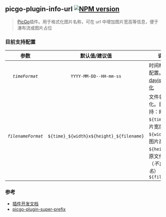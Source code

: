## picgo-plugin-info-url [![NPM version][npm-image]][npm-url]

> [PicGo](https://picgo.github.io/PicGo-Doc/)插件。用于格式化图片名称，可在 url 中增加图片宽高等信息，便于瀑布流或图片占位

### 目前支持配置

|        参数        |              默认值/建议值               | 说明                                                                                                                  |
| :----------------: | :--------------------------------------: | --------------------------------------------------------------------------------------------------------------------- |
|   _`timeFormat`_   |          `YYYY-MM-DD--HH-mm-ss`          | 时间格式化配置。参考 [dayjs 格式化](https://day.js.org/docs/zh-CN/display/format)                                     |
| _`filenameFormat`_ | `${time}_${width}x${height}_${filename}` | 文件名格式化。目前支持：时间`${time}`、图片宽度`${width}`、图片高度`${height}`、原文件名（_不含扩展名_）`${filename}` |

### 参考

- [插件开发文档](https://picgo.github.io/PicGo-Core-Doc/zh/dev-guide/cli.html)
- [picgo-plugin-super-prefix](https://github.com/gclove/picgo-plugin-super-prefix)

[npm-image]: https://badge.fury.io/js/picgo-plugin-info-url.svg
[npm-url]: https://npmjs.org/package/picgo-plugin-info-url
